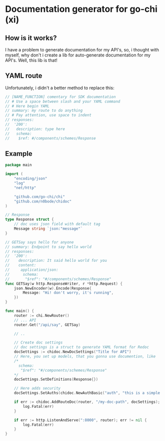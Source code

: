 # Documentation generator for go-chi (xi)

## How is it works?

I have a problem to generate documentation for my API's,
so, i thought with myself, why don't i create a lib for auto-generate
documentation for my API's. Well, this lib is that!

## YAML route

Unfortunately, i didn't a better method to replace this:
```go
// [NAME_FUNCTION] comentary for SDK documentation
// # Use a space between slash and your YAML command 
// # Here begin YAML
// summary: my route to do anything
// # Pay attention, use space to indent
// responses:
//  '200':
//   description: type here
//   schema:
//    $ref: #/components/schemes/Response
```

## Example
```go
package main

import (
	"encoding/json"
	"log"
	"net/http"

	"github.com/go-chi/chi"
	"github.com/n0bode/chidoc"
)

// Response
type Response struct {
	// doc uses json field with default tag
	Message string `json:"message"`
}

// GETSay says hello for anyone
// summary: Endpoint to say hello world
// responses:
//  '200':
//    description: It said hello world for you
//    content:
//     application/json:
//      schema:
//       "$ref": "#/components/schemes/Response"
func GETSay(w http.ResponseWriter, r *http.Request) {
	json.NewEncoder(w).Encode(Response{
		Message: "Hi! don't worry, it's running",
	})
}

func main() {
	router := chi.NewRouter()
	// ... API
	router.Get("/api/say", GETSay)

	// ..

	// Create doc settings
	// doc settings is a struct to generate YAML format for Redoc
	docSettings := chidoc.NewDocSettings("Title for API")
	// Here, you set up models, that you gonna use documention, like
	/*
	  schema:
	   "$ref": "#/components/schemes/Response"
	*/
	docSettings.SetDefinitions(Response{})

	// Here adds security
	docSettings.SetAuths(chidoc.NewAuthBasic("auth", "this is a simple auth"))

	if err := chidoc.AddRouteDoc(router, "/my-doc-path", docSettings); err != nil {
		log.Fatal(err)
	}

	if err := http.ListenAndServe(":8000", router); err != nil {
		log.Fatal(err)
	}
}

```
